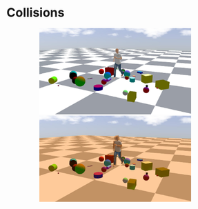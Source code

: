 # Collisions


<div align="center">
    <img src="../media/collisions1.jpg" height = 200>
    <img src="../media/collisions2.jpg" height = 200>
</div>
